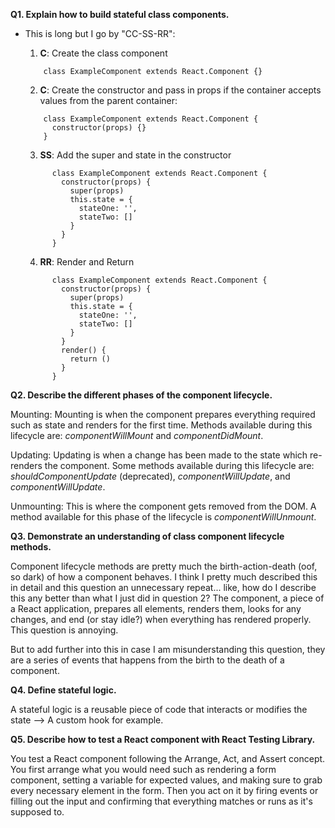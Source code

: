 **Q1. Explain how to build stateful class components.**
- This is long but I go by "CC-SS-RR": 

  1. **C**: Create the class component
    ```
        class ExampleComponent extends React.Component {}
    ```

  2. **C**: Create the constructor and pass in props if the container accepts values from the parent container:
    ```
        class ExampleComponent extends React.Component {
          constructor(props) {}
        }
    ```

  3. **SS**: Add the super and state in the constructor
  ```
        class ExampleComponent extends React.Component {
          constructor(props) {
            super(props)
            this.state = {
              stateOne: '',
              stateTwo: []
            }
          }
        }
  ```

  4. **RR**: Render and Return
  ```
        class ExampleComponent extends React.Component {
          constructor(props) {
            super(props)
            this.state = {
              stateOne: '',
              stateTwo: []
            }
          }
          render() {
            return ()
          }
        }
  ```

**Q2. Describe the different phases of the component lifecycle.**

  Mounting: Mounting is when the component prepares everything required such as state and renders for the first time. Methods available during this lifecycle are: _componentWillMount_ and _componentDidMount_.

  Updating: Updating is when a change has been made to the state which re-renders the component. Some methods available during this lifecycle are: _shouldComponentUpdate_ (deprecated),  _componentWillUpdate_, and _componentWillUpdate_.

  Unmounting: This is where the component gets removed from the DOM. A method available for this phase of the lifecycle is _componentWillUnmount_.


**Q3. Demonstrate an understanding of class component lifecycle methods.**

Component lifecycle methods are pretty much the birth-action-death (oof, so dark) of how a component behaves. I think I pretty much described this in detail and this question an unnecessary repeat... like, how do I describe this any better than what I just did in question 2? The component, a piece of a React application, prepares all elements, renders them, looks for any changes, and end (or stay idle?) when everything has rendered properly. This question is annoying.

But to add further into this in case I am misunderstanding this question, they are a series of events that happens from the birth to the death of a component. 


**Q4. Define stateful logic.**

A stateful logic is a reusable piece of code that interacts or modifies the state --> A custom hook for example.


**Q5. Describe how to test a React component with React Testing Library.**

You test a React component following the Arrange, Act, and Assert concept. You first arrange what you would need such as rendering a form component, setting a variable for expected values, and making sure to grab every necessary element in the form. Then you act on it by firing events or filling out the input and confirming that everything matches or runs as it's supposed to. 
